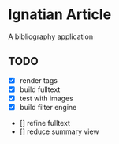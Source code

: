 # Ignatian Article

A bibliography application

## TODO

- [x] render tags
- [x] build fulltext
- [x] test with images
- [x] build filter engine
- [] refine fulltext
- [] reduce summary view
